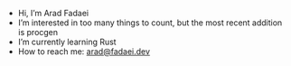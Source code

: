 - Hi, I’m Arad Fadaei
- I’m interested in too many things to count, but the most recent addition is procgen
- I’m currently learning Rust
- How to reach me: arad@fadaei.dev

<!---
Downmoto/Downmoto is a ✨ special ✨ repository because its `README.md` (this file) appears on your GitHub profile.
You can click the Preview link to take a look at your changes.
--->
